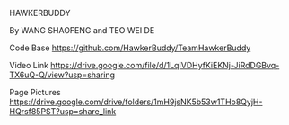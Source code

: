 HAWKERBUDDY

By WANG SHAOFENG and TEO WEI DE

Code Base https://github.com/HawkerBuddy/TeamHawkerBuddy

Video Link https://drive.google.com/file/d/1LqIVDHyfKiEKNj-JiRdDGBvq-TX6uQ-Q/view?usp=sharing

Page Pictures https://drive.google.com/drive/folders/1mH9jsNK5b53w1THo8QyjH-HQrsf85PST?usp=share_link
